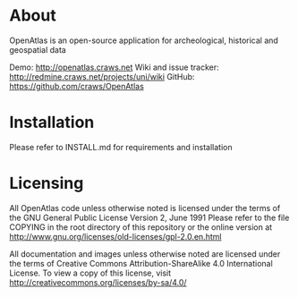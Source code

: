 # About

OpenAtlas is an open-source application for archeological, historical and geospatial data

Demo: http://openatlas.craws.net
Wiki and issue tracker: http://redmine.craws.net/projects/uni/wiki
GitHub: https://github.com/craws/OpenAtlas

# Installation

Please refer to INSTALL.md for requirements and installation

# Licensing

All OpenAtlas code unless otherwise noted is licensed under the terms of the GNU General Public License Version 2, June 1991
Please refer to the file COPYING in the root directory of this repository or the online version at
http://www.gnu.org/licenses/old-licenses/gpl-2.0.en.html

All documentation and images unless otherwise noted are licensed under the terms of Creative Commons Attribution-ShareAlike 4.0 International License.
To view a copy of this license, visit http://creativecommons.org/licenses/by-sa/4.0/
